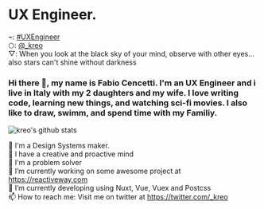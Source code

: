 # UX Engineer.

⌁: [#UXEngineer](https://twitter.com/search?q=%23UXEngineer&src=hashtag_click) <br>
⬡: [@_kreo](https://twitter.com/_kreo) <br>
▽: When you look at the black sky of your mind, observe with other eyes... also stars can't shine without darkness <br>

### Hi there 👋, my name is Fabio Cencetti. I'm an UX Engineer and i live in Italy with my 2 daughters and my wife. I love writing code, learning new things, and watching sci-fi movies. I also like to draw, swimm, and spend time with my Familiy.


![kreo's github stats](https://github-readme-stats.vercel.app/api?username=kreo&show_icons=true&title_color=ade9e9&icon_color=ade9e9&text_color=fff&bg_color=0d1117&count_private=true&include_all_commits=true&layout=compact)

<!---
![kreo's top langs](https://github-readme-stats.vercel.app/api/top-langs?username=kreo&show_icons=true&title_color=fff&icon_color=79ff97&text_color=9f9f9f&bg_color=151515&hide=swift,scss&langs_count=10&layout=compact)
-->

🌈 I'm a Design Systems maker. <br>
🧠 I have a creative and proactive mind <br>
💢 I'm a problem solver <br>
🔭 I’m currently working on some awesome project at https://reactiveway.com <br>
🌱 I’m currently developing using Nuxt, Vue, Vuex and Postcss <br>
📫 How to reach me: Visit me on twitter at https://twitter.com/_kreo <br>

